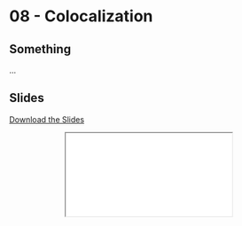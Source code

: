 # 08 - <i class="fa-solid fa-location-crosshairs"></i> Colocalization

## Something

...

## Slides

<a
    class="custom-button custom-download-button" href="../../pdfs/08_colocalization/templates.pdf" download> <i class="fas fa-download"></i> Download the Slides
</a>

<div align="center">
  <iframe class="custom-pdf-frame" src="../../pdfs/08_colocalization/templates.pdf"> </iframe>
</div>
